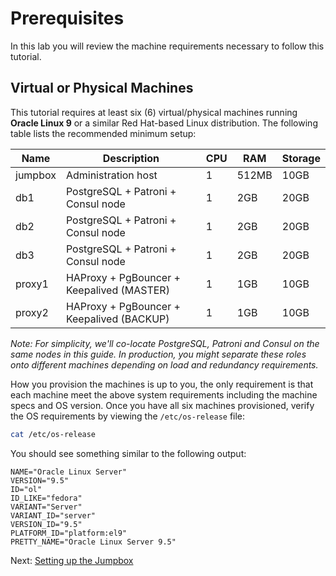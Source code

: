 # Prerequisites

In this lab you will review the machine requirements necessary to follow this tutorial.

## Virtual or Physical Machines

This tutorial requires at least six (6) virtual/physical machines running **Oracle Linux 9** or a similar Red Hat-based Linux distribution. The following table lists the recommended minimum setup:

| Name    | Description                                  | CPU | RAM   | Storage |
|---------|----------------------------------------------|-----|-------|---------|
| jumpbox | Administration host                          | 1   | 512MB | 10GB    |
| db1     | PostgreSQL + Patroni + Consul node           | 1   | 2GB   | 20GB    |
| db2     | PostgreSQL + Patroni + Consul node           | 1   | 2GB   | 20GB    |
| db3     | PostgreSQL + Patroni + Consul node           | 1   | 2GB   | 20GB    |
| proxy1  | HAProxy + PgBouncer + Keepalived (MASTER)    | 1   | 1GB   | 10GB    |
| proxy2  | HAProxy + PgBouncer + Keepalived (BACKUP)    | 1   | 1GB   | 10GB    |

*Note: For simplicity, we'll co-locate PostgreSQL, Patroni and Consul on the same nodes in this guide. In production, you might separate these roles onto different machines depending on load and redundancy requirements.*

How you provision the machines is up to you, the only requirement is that each machine meet the above system requirements including the machine specs and OS version. Once you have all six machines provisioned, verify the OS requirements by viewing the `/etc/os-release` file:

```bash
cat /etc/os-release
```

You should see something similar to the following output:

```text
NAME="Oracle Linux Server"
VERSION="9.5"
ID="ol"
ID_LIKE="fedora"
VARIANT="Server"
VARIANT_ID="server"
VERSION_ID="9.5"
PLATFORM_ID="platform:el9"
PRETTY_NAME="Oracle Linux Server 9.5"
```

Next: [Setting up the Jumpbox](02-jumpbox.md)

